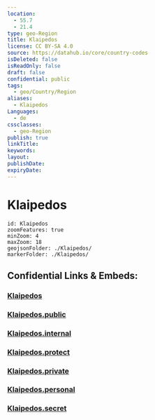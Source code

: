```yaml
---
location:
  - 55.7
  - 21.4
type: geo-Region
title: Klaipedos
license: CC BY-SA 4.0
source: https://datahub.io/core/country-codes
isDeleted: false
isReadOnly: false
draft: false
confidential: public
tags:
  - geo/Country/Region
aliases:
  - Klaipedos
Languages:
  - de
cssclasses:
  - geo-Region
publish: true
linkTitle:
keywords:
layout:
publishDate:
expiryDate:
---
```


# Klaipedos

```leaflet
id: Klaipedos
zoomFeatures: true 
minZoom: 4 
maxZoom: 18
geojsonFolder: ./Klaipedos/
markerFolder: ./Klaipedos/
```


## Confidential Links & Embeds: 

### [Klaipedos](/_Standards/Earth/Continent/Europe/Europe~North/Lithuania/Counties~Lithuania/Klaipedos.md) 

### [Klaipedos.public](/_public/Earth/Continent/Europe/Europe~North/Lithuania/Counties~Lithuania/Klaipedos.public.md) 

### [Klaipedos.internal](/_internal/Earth/Continent/Europe/Europe~North/Lithuania/Counties~Lithuania/Klaipedos.internal.md) 

### [Klaipedos.protect](/_protect/Earth/Continent/Europe/Europe~North/Lithuania/Counties~Lithuania/Klaipedos.protect.md) 

### [Klaipedos.private](/_private/Earth/Continent/Europe/Europe~North/Lithuania/Counties~Lithuania/Klaipedos.private.md) 

### [Klaipedos.personal](/_personal/Earth/Continent/Europe/Europe~North/Lithuania/Counties~Lithuania/Klaipedos.personal.md) 

### [Klaipedos.secret](/_secret/Earth/Continent/Europe/Europe~North/Lithuania/Counties~Lithuania/Klaipedos.secret.md)

